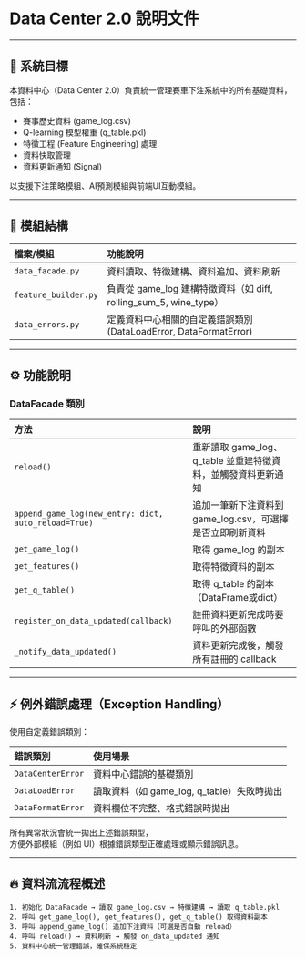 # Data Center 2.0 說明文件

---

## 🎯 系統目標

本資料中心（Data Center 2.0）負責統一管理賽車下注系統中的所有基礎資料，
包括：

- 賽事歷史資料 (game_log.csv)
- Q-learning 模型權重 (q_table.pkl)
- 特徵工程 (Feature Engineering) 處理
- 資料快取管理
- 資料更新通知 (Signal)

以支援下注策略模組、AI預測模組與前端UI互動模組。

---

## 📂 模組結構

| 檔案/模組 | 功能說明 |
|:---|:---|
| `data_facade.py` | 資料讀取、特徵建構、資料追加、資料刷新 |
| `feature_builder.py` | 負責從 game_log 建構特徵資料（如 diff, rolling_sum_5, wine_type） |
| `data_errors.py` | 定義資料中心相關的自定義錯誤類別 (DataLoadError, DataFormatError) |

---

## ⚙️ 功能說明

### DataFacade 類別

| 方法 | 說明 |
|:---|:---|
| `reload()` | 重新讀取 game_log、q_table 並重建特徵資料，並觸發資料更新通知 |
| `append_game_log(new_entry: dict, auto_reload=True)` | 追加一筆新下注資料到 game_log.csv，可選擇是否立即刷新資料 |
| `get_game_log()` | 取得 game_log 的副本 |
| `get_features()` | 取得特徵資料的副本 |
| `get_q_table()` | 取得 q_table 的副本（DataFrame或dict） |
| `register_on_data_updated(callback)` | 註冊資料更新完成時要呼叫的外部函數 |
| `_notify_data_updated()` | 資料更新完成後，觸發所有註冊的 callback |

---

## ⚡ 例外錯誤處理（Exception Handling）

使用自定義錯誤類別：

| 錯誤類別 | 使用場景 |
|:---|:---|
| `DataCenterError` | 資料中心錯誤的基礎類別 |
| `DataLoadError` | 讀取資料（如 game_log, q_table）失敗時拋出 |
| `DataFormatError` | 資料欄位不完整、格式錯誤時拋出 |

所有異常狀況會統一拋出上述錯誤類型，  
方便外部模組（例如 UI）根據錯誤類型正確處理或顯示錯誤訊息。

---

## 🔥 資料流流程概述

```plaintext
1. 初始化 DataFacade → 讀取 game_log.csv → 特徵建構 → 讀取 q_table.pkl
2. 呼叫 get_game_log(), get_features(), get_q_table() 取得資料副本
3. 呼叫 append_game_log() 追加下注資料（可選是否自動 reload）
4. 呼叫 reload() → 資料刷新 → 觸發 on_data_updated 通知
5. 資料中心統一管理錯誤，確保系統穩定


